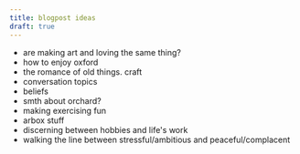 ```yaml
---
title: blogpost ideas
draft: true
---
```

- are making art and loving the same thing?
- how to enjoy oxford
- the romance of old things. craft
- conversation topics
- beliefs
- smth about orchard?
- making exercising fun
- arbox stuff
- discerning between hobbies and life's work
- walking the line between stressful/ambitious and peaceful/complacent
